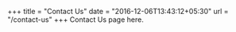 +++
title = "Contact Us"
date = "2016-12-06T13:43:12+05:30"
url = "/contact-us"
+++
Contact Us page here.
